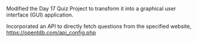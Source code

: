 Modified the Day 17 Quiz Project to transform it into a graphical user interface (GUI) application.

Incorporated an API to directly fetch questions from the specified website, https://opentdb.com/api_config.php
